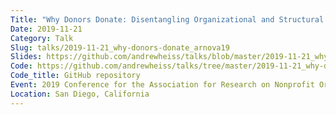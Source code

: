 ```yaml
---
Title: "Why Donors Donate: Disentangling Organizational and Structural Heuristics for International Philanthropy"
Date: 2019-11-21
Category: Talk
Slug: talks/2019-11-21_why-donors-donate_arnova19
Slides: https://github.com/andrewheiss/talks/blob/master/2019-11-21_why-donors-donate_arnova19/presentation/why-donors-donate_arnova19.pdf
Code: https://github.com/andrewheiss/talks/tree/master/2019-11-21_why-donors-donate_arnova19
Code_title: GitHub repository
Event: 2019 Conference for the Association for Research on Nonprofit Organizations and Voluntary Action (ARNOVA)
Location: San Diego, California
---
```

